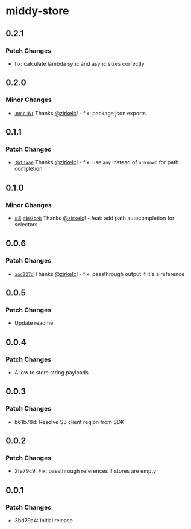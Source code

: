 # middy-store

## 0.2.1

### Patch Changes

- fix: calculate lambda sync and async sizes correctly

## 0.2.0

### Minor Changes

- [`30dc1b1`](https://github.com/zirkelc/middy-store/commit/30dc1b1c039d32cc0d72476ed6262b07f23dbd41) Thanks [@zirkelc](https://github.com/zirkelc)! - fix: package json exports

## 0.1.1

### Patch Changes

- [`3bf3aae`](https://github.com/zirkelc/middy-store/commit/3bf3aaee12586885ec05108045df0996cd9be376) Thanks [@zirkelc](https://github.com/zirkelc)! - fix: use `any` instead of `unknown` for path completion

## 0.1.0

### Minor Changes

- [#8](https://github.com/zirkelc/middy-store/pull/8) [`eb03beb`](https://github.com/zirkelc/middy-store/commit/eb03beba07ed226cd831a5e8e04f9b14a5248ff6) Thanks [@zirkelc](https://github.com/zirkelc)! - feat: add path autocompletion for selectors

## 0.0.6

### Patch Changes

- [`aad227d`](https://github.com/zirkelc/middy-store/commit/aad227d8a1c7c7cffb27e9ce54aa41fb3ffccb69) Thanks [@zirkelc](https://github.com/zirkelc)! - fix: passthrough output if it's a reference

## 0.0.5

### Patch Changes

- Update readme

## 0.0.4

### Patch Changes

- Allow to store string payloads

## 0.0.3

### Patch Changes

- b61b78d: Resolve S3 client region from SDK

## 0.0.2

### Patch Changes

- 2fe79c9: Fix: passthrough references if stores are empty

## 0.0.1

### Patch Changes

- 3bd79a4: Initial release
